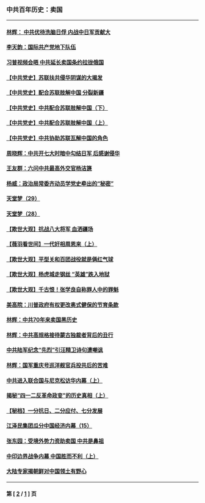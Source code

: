 ### 中共百年历史：卖国
---
#### [林辉： 中共优待洗脑日俘 内战中日军贡献大](../../pages/nf1176117/n13624644.md?09060430) 
#### [李天韵：国际共产党地下队伍](../../pages/nf1176117/n13611808.md?09060430) 
#### [习普视频会晤 中共延长卖国条约拉拢俄国](../../pages/nf1176117/n13060971.md?09060430) 
#### [【中共党史】苏联扶共侵华阴谋的大揭发](../../pages/nf1176117/n13056050.md?09060430) 
#### [【中共党史】配合苏联肢解中国 分裂新疆](../../pages/nf1176117/n13040700.md?09060430) 
#### [【中共党史】中共配合苏联肢解中国（下）](../../pages/nf1176117/n13035660.md?09060430) 
#### [【中共党史】中共配合苏联肢解中国（上）](../../pages/nf1176117/n13030262.md?09060430) 
#### [【中共党史】中共协助苏联瓦解中国的角色](../../pages/nf1176117/n13018109.md?09060430) 
#### [周晓辉：中共开七大时暗中勾结日军 后感谢侵华](../../pages/nf1176117/n12921960.md?09060430) 
#### [王友群：六问中共最高外交官杨洁篪](../../pages/nf1176117/n12836495.md?09060430) 
#### [杨威：政治局常委齐动员学党史牵出的“秘密”](../../pages/nf1176117/n12764642.md?09060430) 
#### [天堂梦（29）](../../pages/nf1176117/n12408465.md?09060430) 
#### [天堂梦（28）](../../pages/nf1176117/n12408309.md?09060430) 
#### [【欺世大观】抗战八大将军 血洒疆场](../../pages/nf1176117/n12357044.md?09060430) 
#### [【薇羽看世间】一代奸相周恩来（上）](../../pages/nf1176117/n12401109.md?09060430) 
#### [【欺世大观】平型关和百团战役就是俩红气球](../../pages/nf1176117/n12359157.md?09060430) 
#### [【欺世大观】杨虎城走钢丝 “英雄”跌入地狱](../../pages/nf1176117/n12358840.md?09060430) 
#### [【欺世大观】千古恨！张学良自称罪人中的罪魁](../../pages/nf1176117/n12358629.md?09060430) 
#### [美高院：川普政府有权更改奥式健保的节育条款](../../pages/nf1176117/n12242171.md?09060430) 
#### [林辉：中共70年来卖国黑历史](../../pages/nf1176117/n11552181.md?09060430) 
#### [林辉：中共高规格接待蒙古独裁者背后的丑行](../../pages/nf1176117/n11225005.md?09060430) 
#### [中共陆军纪念“先烈”引汪精卫诗句遭嘲讽](../../pages/nf1176117/n11153345.md?09060430) 
#### [林辉：国军重庆号巡洋舰官兵投共后的苦难](../../pages/nf1176117/n10997801.md?09060430) 
#### [中共进入联合国与尼克松访华内幕（上）](../../pages/nf1176117/n10138788.md?09060430) 
#### [揭秘“四一二反革命政变”的历史真相（上）](../../pages/nf1176117/n9996650.md?09060430) 
#### [【秘档】一分抗日、二分应付、七分发展](../../pages/nf1176117/n9331484.md?09060430) 
#### [江泽民集团瓜分中国经济内幕（15）](../../pages/nf1176117/n9268584.md?09060430) 
#### [张东园：受境外势力资助卖国 中共是鼻祖](../../pages/nf1176117/n9272480.md?09060430) 
#### [中印边界战争内幕 中国胜而不利（上）](../../pages/nf1176117/n9252458.md?09060430) 
#### [大陆专家揭朝鲜对中国领土有野心](../../pages/nf1176117/n9074056.md?09060430) 

---
#### 第 [ [2](./2.md?09060430) / [1](./1.md?09060430) ] 页
